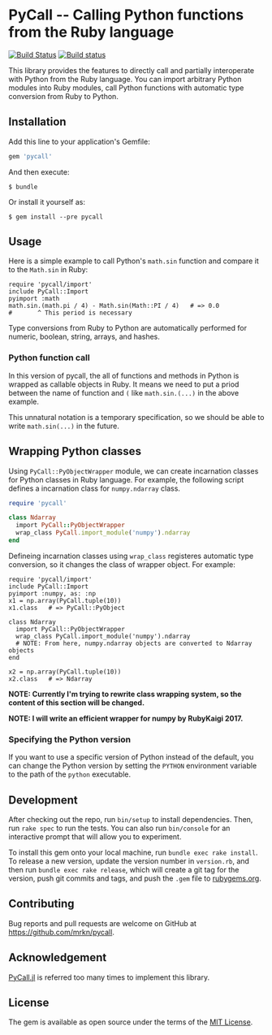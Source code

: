 # PyCall -- Calling Python functions from the Ruby language

[![Build Status](https://travis-ci.org/mrkn/pycall.svg?branch=master)](https://travis-ci.org/mrkn/pycall)
[![Build status](https://ci.appveyor.com/api/projects/status/071is0f4iu0vy8lp/branch/master?svg=true)](https://ci.appveyor.com/project/mrkn/pycall/branch/master)

This library provides the features to directly call and partially interoperate with Python from the Ruby language.  You can import arbitrary Python modules into Ruby modules, call Python functions with automatic type conversion from Ruby to Python.

## Installation

Add this line to your application's Gemfile:

```ruby
gem 'pycall'
```

And then execute:

    $ bundle

Or install it yourself as:

    $ gem install --pre pycall

## Usage

Here is a simple example to call Python's `math.sin` function and compare it to the `Math.sin` in Ruby:

    require 'pycall/import'
    include PyCall::Import
    pyimport :math
    math.sin.(math.pi / 4) - Math.sin(Math::PI / 4)   # => 0.0
    #       ^ This period is necessary

Type conversions from Ruby to Python are automatically performed for numeric, boolean, string, arrays, and hashes.

### Python function call

In this version of pycall, the all of functions and methods in Python is wrapped as callable objects in Ruby.  It means we need to put a priod between the name of function and `(` like `math.sin.(...)` in the above example.

This unnatural notation is a temporary specification, so we should be able to write `math.sin(...)` in the future.

## Wrapping Python classes

Using `PyCall::PyObjectWrapper` module, we can create incarnation classes for Python classes in Ruby language.  For example, the following script defines a incarnation class for `numpy.ndarray` class.

```ruby
require 'pycall'

class Ndarray
  import PyCall::PyObjectWrapper
  wrap_class PyCall.import_module('numpy').ndarray
end
```

Defineing incarnation classes using `wrap_class` registeres automatic type conversion, so it changes the class of wrapper object.  For example:

    require 'pycall/import'
    include PyCall::Import
    pyimport :numpy, as: :np
    x1 = np.array(PyCall.tuple(10))
    x1.class   # => PyCall::PyObject

    class Ndarray
      import PyCall::PyObjectWrapper
      wrap_class PyCall.import_module('numpy').ndarray
      # NOTE: From here, numpy.ndarray objects are converted to Ndarray objects
    end

    x2 = np.array(PyCall.tuple(10))
    x2.class   # => Ndarray


**NOTE: Currently I'm trying to rewrite class wrapping system, so the content of this section will be changed.**

**NOTE: I will write an efficient wrapper for numpy by RubyKaigi 2017.**

### Specifying the Python version

If you want to use a specific version of Python instead of the default, you can change the Python version by setting the `PYTHON` environment variable to the path of the `python` executable.

## Development

After checking out the repo, run `bin/setup` to install dependencies. Then, run `rake spec` to run the tests. You can also run `bin/console` for an interactive prompt that will allow you to experiment.

To install this gem onto your local machine, run `bundle exec rake install`. To release a new version, update the version number in `version.rb`, and then run `bundle exec rake release`, which will create a git tag for the version, push git commits and tags, and push the `.gem` file to [rubygems.org](https://rubygems.org).

## Contributing

Bug reports and pull requests are welcome on GitHub at https://github.com/mrkn/pycall.


## Acknowledgement

[PyCall.jl](https://github.com/JuliaPy/PyCall.jl) is referred too many times to implement this library.

## License

The gem is available as open source under the terms of the [MIT License](http://opensource.org/licenses/MIT).

